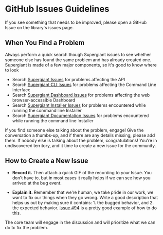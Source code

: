 [SG Issues]: https://github.com/supergiant/supergiant/issues "Supergiant Issues on GitHub"
[SG CLI Issues]: https://github.com/supergiant/supergiant-cli/issues "Supergiant Command Line Interface Issues on GitHub"
[SG UI Issues]: https://github.com/supergiant/supergiant-dashboard/issues "Supergiant Dashboard Issues on GitHub"
[SG Installer Issues]: https://github.com/supergiant/supergiant-installer/issues "Supergiant Installer Issues on GitHub"
[SG Docs Issues]: https://github.com/supergiant/supergiant.github.io/issues "Supergiant Documentation Issues on GitHub"
[GitHub Issue Example]: https://github.com/supergiant/supergiant-dashboard/issues/94 "When a release is created users should remain on the Releases view"


# GitHub Issues Guidelines

If you see something that needs to be improved, please open a GitHub Issue on the library's issues page.


## When You Find a Problem

 Always perform a quick search though Supergiant issues to see whether someone else has found the same problem and has already created one. Supergiant is made of a few major components, so it's good to know where to look

* Search [Supergiant Issues][SG Issues] for problems affecting the API
* Search [Supergiant CLI Issues][SG CLI Issues] for problems affecting the Command Line Interface
* Search [Supergiant Dashboard Issues][SG UI Issues] for problems affecting the web browser-accessible Dashboard
* Search [Supergiant Installer Issues][SG Installer Issues] for problems encountered while running the command line Installer
* Search [Supergiant Documentation Issues][SG Docs Issues] for problems encountered while running the command line Installer

If you find someone else talking about the problem, engage! Give the conversation a thumbs-up, and if there are any details missing, please add them. If nobody else is talking about the problem, congratulations! You're in undiscovered territory, and it time to create a new issue for the community.


## How to Create a New Issue

* **Record it.** Then attach a quick GIF of the recording to your Issue. You don't have to, but in most cases it really helps if we can see  how you arrived at the bug event.

* **Explain it.** Remember that we're human, we take pride in our work, we want to fix our things when they go wrong. Write a good description that helps us out by making sure it contains: 1. the bugged behavior, and 2. the expected behavior. [Issue #94][GitHub Issue Example] is a pretty good example of how to do this.

The core team will engage in the discussion and will prioritize what we can do to fix the problem.
